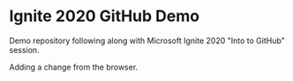 # Ignite 2020 GitHub Demo
Demo repository following along with Microsoft Ignite 2020 "Into to GitHub" session.


Adding a change from the browser. 
